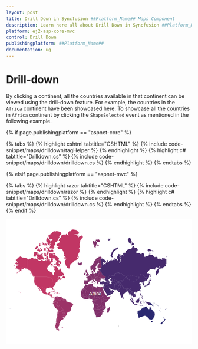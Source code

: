 ```yaml
---
layout: post
title: Drill Down in Syncfusion ##Platform_Name## Maps Component
description: Learn here all about Drill Down in Syncfusion ##Platform_Name## Maps component of Syncfusion Essential JS 2 and more.
platform: ej2-asp-core-mvc
control: Drill Down
publishingplatform: ##Platform_Name##
documentation: ug
---
```


# Drill-down

By clicking a continent, all the countries available in that continent can be viewed using the drill-down feature. For example, the countries in the `Africa` continent have been showcased here. To showcase all the countries in `Africa` continent by clicking the `ShapeSelected` event as mentioned in the following example.

{% if page.publishingplatform == "aspnet-core" %}

{% tabs %}
{% highlight cshtml tabtitle="CSHTML" %}
{% include code-snippet/maps/drilldown/tagHelper %}
{% endhighlight %}
{% highlight c# tabtitle="Drilldown.cs" %}
{% include code-snippet/maps/drilldown/drilldown.cs %}
{% endhighlight %}
{% endtabs %}

{% elsif page.publishingplatform == "aspnet-mvc" %}

{% tabs %}
{% highlight razor tabtitle="CSHTML" %}
{% include code-snippet/maps/drilldown/razor %}
{% endhighlight %}
{% highlight c# tabtitle="Drilldown.cs" %}
{% include code-snippet/maps/drilldown/drilldown.cs %}
{% endhighlight %}
{% endtabs %}
{% endif %}



![Drill-down](../images/How-to/drilldown.PNG)